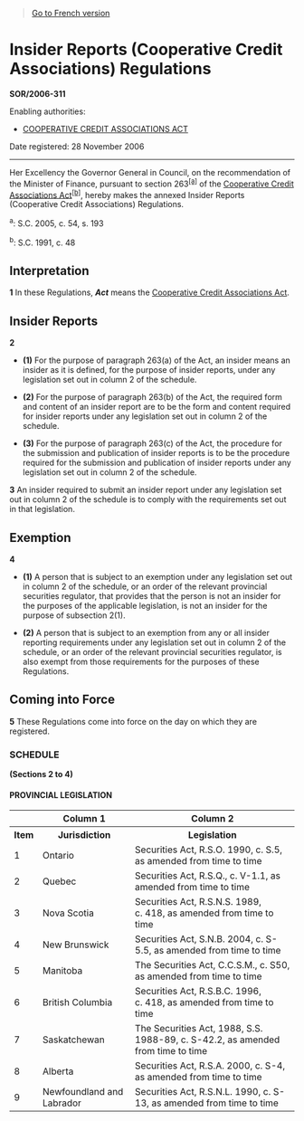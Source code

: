 > [Go to French version](/fr/Règlements/Décrets,%20ordonnances%20et%20règlements%20statutaires/2006/311.md)

# Insider Reports (Cooperative Credit Associations) Regulations

**SOR/2006-311**

Enabling authorities: 
- [COOPERATIVE CREDIT ASSOCIATIONS ACT](/en/Acts/Statutes%20of%20Canada/1991/c.%2048.md)

Date registered: 28 November 2006

----------

Her Excellency the Governor General in Council, on the recommendation of the Minister of Finance, pursuant to section 263<sup><a href='#footnotea_e'>[a]</a></sup> of the [Cooperative Credit Associations Act](/en/Acts/Statutes%20of%20Canada/1991/c.%2048.md)<sup><a href='#footnoteb_e'>[b]</a></sup>, hereby makes the annexed Insider Reports (Cooperative Credit Associations) Regulations.

<a name='footnotea_e'><sup>a</sup></a>: S.C. 2005, c. 54, s. 193<br />

<a name='footnoteb_e'><sup>b</sup></a>: S.C. 1991, c. 48<br />




## Interpretation


**1** In these Regulations, ***Act*** means the [Cooperative Credit Associations Act](/en/Acts/Statutes%20of%20Canada/1991/c.%2048.md).




## Insider Reports


**2** 

- **(1)** For the purpose of paragraph 263(a) of the Act, an insider means an insider as it is defined, for the purpose of insider reports, under any legislation set out in column 2 of the schedule.

- **(2)** For the purpose of paragraph 263(b) of the Act, the required form and content of an insider report are to be the form and content required for insider reports under any legislation set out in column 2 of the schedule.

- **(3)** For the purpose of paragraph 263(c) of the Act, the procedure for the submission and publication of insider reports is to be the procedure required for the submission and publication of insider reports under any legislation set out in column 2 of the schedule.



**3** An insider required to submit an insider report under any legislation set out in column 2 of the schedule is to comply with the requirements set out in that legislation.




## Exemption


**4** 

- **(1)** A person that is subject to an exemption under any legislation set out in column 2 of the schedule, or an order of the relevant provincial securities regulator, that provides that the person is not an insider for the purposes of the applicable legislation, is not an insider for the purpose of subsection 2(1).

- **(2)** A person that is subject to an exemption from any or all insider reporting requirements under any legislation set out in column 2 of the schedule, or an order of the relevant provincial securities regulator, is also exempt from those requirements for the purposes of these Regulations.




## Coming into Force


**5** These Regulations come into force on the day on which they are registered.




### **SCHEDULE** 
**(Sections 2 to 4)**
#### PROVINCIAL LEGISLATION
<table>
<tr>
<th></th>
<th>Column 1</th>
<th>Column 2</th>
</tr>
<tr>
<th>Item</th>
<th>Jurisdiction</th>
<th>Legislation</th>
</tr>
<tr>
<td>1</td>
<td>Ontario</td>
<td>Securities Act, R.S.O. 1990, c. S.5, as amended from time to time</td>
</tr>
<tr>
<td>2</td>
<td>Quebec</td>
<td>Securities Act, R.S.Q., c. V-1.1, as amended from time to time</td>
</tr>
<tr>
<td>3</td>
<td>Nova Scotia</td>
<td>Securities Act, R.S.N.S. 1989, c. 418, as amended from time to time</td>
</tr>
<tr>
<td>4</td>
<td>New Brunswick</td>
<td>Securities Act, S.N.B. 2004, c. S-5.5, as amended from time to time</td>
</tr>
<tr>
<td>5</td>
<td>Manitoba</td>
<td>The Securities Act, C.C.S.M., c. S50, as amended from time to time</td>
</tr>
<tr>
<td>6</td>
<td>British Columbia</td>
<td>Securities Act, R.S.B.C. 1996, c. 418, as amended from time to time</td>
</tr>
<tr>
<td>7</td>
<td>Saskatchewan</td>
<td>The Securities Act, 1988, S.S. 1988-89, c. S-42.2, as amended from time to time</td>
</tr>
<tr>
<td>8</td>
<td>Alberta</td>
<td>Securities Act, R.S.A. 2000, c. S-4, as amended from time to time</td>
</tr>
<tr>
<td>9</td>
<td>Newfoundland and Labrador</td>
<td>Securities Act, R.S.N.L. 1990, c. S-13, as amended from time to time</td>
</tr>
</table>


